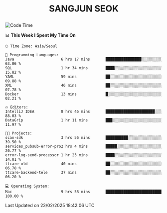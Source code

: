 <h1>
 <p align="center">
   SANGJUN SEOK
 </p>
</h1>

<!--START_SECTION:waka-->
![Code Time](http://img.shields.io/badge/Code%20Time-4%2C110%20hrs%2026%20mins-blue)

📊 **This Week I Spent My Time On** 

```text
🕑︎ Time Zone: Asia/Seoul

💬 Programming Languages: 
Java                     6 hrs 17 mins       ████████████████░░░░░░░░░   63.06 % 
SQL                      1 hr 34 mins        ████░░░░░░░░░░░░░░░░░░░░░   15.82 % 
YAML                     59 mins             ██░░░░░░░░░░░░░░░░░░░░░░░   09.88 % 
XML                      46 mins             ██░░░░░░░░░░░░░░░░░░░░░░░   07.78 % 
Docker                   13 mins             █░░░░░░░░░░░░░░░░░░░░░░░░   02.21 % 

🔥 Editors: 
IntelliJ IDEA            8 hrs 46 mins       ██████████████████████░░░   88.03 % 
DataGrip                 1 hr 11 mins        ███░░░░░░░░░░░░░░░░░░░░░░   11.97 % 

🐱‍💻 Projects: 
scan-sdk                 3 hrs 56 mins       ██████████░░░░░░░░░░░░░░░   39.50 % 
services_pubsub-error-pro2 hrs 4 mins        █████░░░░░░░░░░░░░░░░░░░░   20.77 % 
error-log-send-processor 1 hr 23 mins        ████░░░░░░░░░░░░░░░░░░░░░   14.01 % 
ttcare-old               40 mins             ██░░░░░░░░░░░░░░░░░░░░░░░   06.78 % 
ttcare-backend-tele      37 mins             ██░░░░░░░░░░░░░░░░░░░░░░░   06.20 % 

💻 Operating System: 
Mac                      9 hrs 58 mins       █████████████████████████   100.00 % 
```


 Last Updated on 23/02/2025 18:42:06 UTC
<!--END_SECTION:waka-->

